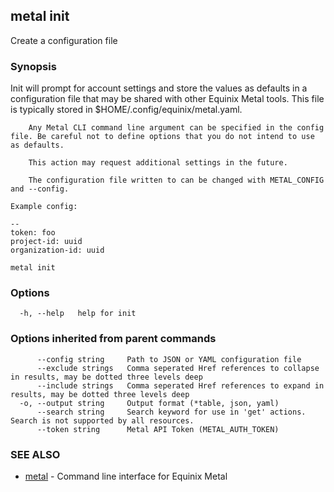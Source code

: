 ## metal init

Create a configuration file

### Synopsis

Init will prompt for account settings and store the values as defaults in a configuration file that may be shared with other Equinix Metal tools. This file is typically stored in $HOME/.config/equinix/metal.yaml.

		Any Metal CLI command line argument can be specified in the config file. Be careful not to define options that you do not intend to use as defaults.

		This action may request additional settings in the future.

		The configuration file written to can be changed with METAL_CONFIG and --config.

	Example config:

	--
	token: foo
	project-id: uuid
	organization-id: uuid
	

```
metal init
```

### Options

```
  -h, --help   help for init
```

### Options inherited from parent commands

```
      --config string     Path to JSON or YAML configuration file
      --exclude strings   Comma seperated Href references to collapse in results, may be dotted three levels deep
      --include strings   Comma seperated Href references to expand in results, may be dotted three levels deep
  -o, --output string     Output format (*table, json, yaml)
      --search string     Search keyword for use in 'get' actions. Search is not supported by all resources.
      --token string      Metal API Token (METAL_AUTH_TOKEN)
```

### SEE ALSO

* [metal](metal.md)	 - Command line interface for Equinix Metal

